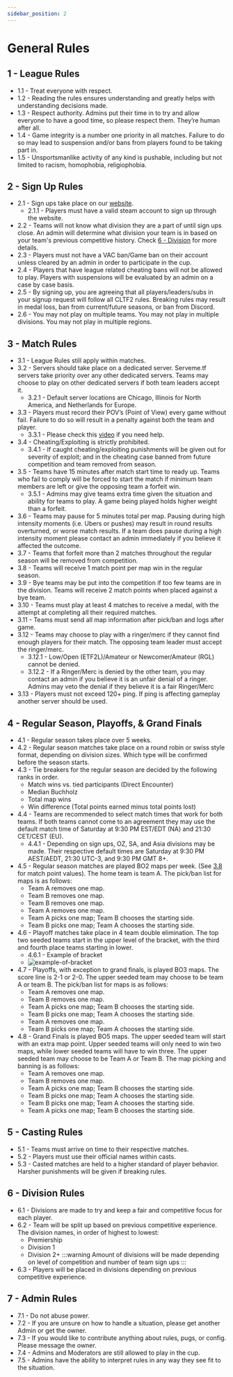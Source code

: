 ```yaml
---
sidebar_position: 2
---
```


# General Rules

## 1 - League Rules
- 1.1 - Treat everyone with respect.
- 1.2 - Reading the rules ensures understanding and greatly helps with understanding decisions made.
- 1.3 - Respect authority. Admins put their time in to try and allow everyone to have a good time, so please respect them. They’re human after all.
- 1.4 - Game integrity is a number one priority in all matches. Failure to do so may lead to suspension and/or bans from players found to be taking part in.
- 1.5 - Unsportsmanlike activity of any kind is pushable, including but not limited to racism, homophobia, religiophobia.

## 2 - Sign Up Rules
- 2.1 - Sign ups take place on our [website](https://cltf2.com).
  - 2.1.1 - Players must have a valid steam account to sign up through the website.
- 2.2 - Teams will not know what division they are a part of until sign ups close. An admin will determine what division your team is in based on your team's previous competitive history. Check [6 - Division](#6---division-rules) for more details.
- 2.3 - Players must not have a VAC ban/Game ban on their account unless cleared by an admin in order to participate in the cup.
- 2.4 - Players that have league related cheating bans will not be allowed to play. Players with suspensions will be evaluated by an admin on a case by case basis.
- 2.5 - By signing up, you are agreeing that all players/leaders/subs in your signup request will follow all CLTF2 rules. Breaking rules may result in medal loss, ban from current/future seasons, or ban from Discord.
- 2.6 - You may not play on multiple teams. You may not play in multiple divisions. You may not play in multiple regions.

## 3 - Match Rules
- 3.1 - League Rules still apply within matches.
- 3.2 - Servers should take place on a dedicated server. Serveme.tf servers take priority over any other dedicated servers. Teams may choose to play on other dedicated servers if both team leaders accept it.
  - 3.2.1 - Default server locations are Chicago, Illinois for North America, and Netherlands for Europe.
- 3.3 - Players must record their POV’s (Point of View) every game without fail. Failure to do so will result in a penalty against both the team and player.
  - 3.3.1 - Please check this [video](https://youtu.be/D5J8y6oPspE?si=vYRGxucz8UVGn65m) if you need help.
- 3.4 - Cheating/Exploiting is strictly prohibited.
  - 3.4.1 - If caught cheating/exploiting punishments will be given out for severity of exploit; and in the cheating case banned from future competition and team removed from season.
- 3.5 - Teams have 15 minutes after match start time to ready up. Teams who fail to comply will be forced to start the match if minimum team members are left or give the opposing team a forfeit win.
  - 3.5.1 - Admins may give teams extra time given the situation and ability for teams to play. A game being played holds higher weight than a forfeit.
- 3.6 - Teams may pause for 5 minutes total per map. Pausing during high intensity moments (i.e. Ubers or pushes) may result in round results overturned, or worse match results. If a team does pause during a high intensity moment please contact an admin immediately if you believe it affected the outcome.
- 3.7 - Teams that forfeit more than 2 matches throughout the regular season will be removed from competition.
- 3.8 - Teams will receive 1 match point per map win in the regular season.
- 3.9 - Bye teams may be put into the competition if too few teams are in the division. Teams will receive 2 match points when placed against a bye team.
- 3.10 - Teams must play at least 4 matches to receive a medal, with the attempt at completing all their required matches.
- 3.11 - Teams must send all map information after pick/ban and logs after game.
- 3.12 - Teams may choose to play with a ringer/merc if they cannot find enough players for their match. The opposing team leader must accept the ringer/merc.
  - 3.12.1 - Low/Open (ETF2L)/Amateur or Newcomer/Amateur (RGL) cannot be denied.
  - 3.12.2 - If a Ringer/Merc is denied by the other team, you may contact an admin if you believe it is an unfair denial of a ringer. Admins may veto the denial if they believe it is a fair Ringer/Merc
- 3.13 - Players must not exceed 120+ ping. If ping is affecting gameplay another server should be used.

## 4 - Regular Season, Playoffs, & Grand Finals
- 4.1 - Regular season takes place over 5 weeks.
- 4.2 - Regular season matches take place on a round robin or swiss style format, depending on division sizes. Which type will be confirmed before the season starts.
- 4.3 - Tie breakers for the regular season are decided by the following ranks in order.
  - Match wins vs. tied participants (Direct Encounter)
  - Median Buchholz
  - Total map wins
  - Win difference (Total points earned minus total points lost)
- 4.4 - Teams are recommended to select match times that work for both teams. If both teams cannot come to an agreement they may use the default match time of Saturday at 9:30 PM EST/EDT (NA) and 21:30 CET/CEST (EU).
  - 4.4.1 - Depending on sign ups, OZ, SA, and Asia divisions may be made. Their respective default times are Saturday at 9:30 PM AEST/AEDT, 21:30 UTC-3, and 9:30 PM GMT 8+.
- 4.5 - Regular season matches are played BO2 maps per week. (See [3.8](#3---match-rules) for match point values). The home team is team A. The pick/ban list for maps is as follows:
  - Team A removes one map.
  - Team B removes one map.
  - Team B removes one map.
  - Team A removes one map.
  - Team A picks one map; Team B chooses the starting side.
  - Team B picks one map; Team A chooses the starting side.
- 4.6 - Playoff matches take place in 4 team double elimination. The top two seeded teams start in the upper level of the bracket, with the third and fourth place teams starting in lower.
  - 4.6.1 - Example of bracket
  - ![example-of-bracket](/img/rules/bracket.png)
- 4.7 - Playoffs, with exception to grand finals, is played BO3 maps. The score line is 2-1 or 2-0. The upper seeded team may choose to be team A or team B. The pick/ban list for maps is as follows:
  - Team A removes one map.
  - Team B removes one map.
  - Team A picks one map; Team B chooses the starting side.
  - Team B picks one map; Team A chooses the starting side.
  - Team A removes one map.
  - Team B picks one map; Team A chooses the starting side.
- 4.8 - Grand Finals is played BO5 maps. The upper seeded team will start with an extra map point. Upper seeded teams will only need to win two maps, while lower seeded teams will have to win three. The upper seeded team may choose to be Team A or Team B. The map picking and banning is as follows:
  - Team A removes one map.
  - Team B removes one map.
  - Team A picks one map; Team B chooses the starting side.
  - Team B picks one map; Team A chooses the starting side.
  - Team B picks one map; Team A chooses the starting side.
  - Team A picks one map; Team B chooses the starting side.

## 5 - Casting Rules
- 5.1 - Teams must arrive on time to their respective matches.
- 5.2 - Players must use their official names within casts.
- 5.3 - Casted matches are held to a higher standard of player behavior. Harsher punishments will be given if breaking rules.

## 6 - Division Rules
- 6.1 - Divisions are made to try and keep a fair and competitive focus for each player.
- 6.2 - Team will be split up based on previous competitive experience. The division names, in order of highest to lowest:
  - Premiership
  - Division 1
  - Division 2+
  :::warning
    Amount of divisions will be made depending on level of competition and number of team sign ups
    ::: 
- 6.3 - Players will be placed in divisions depending on previous competitive experience.

## 7 - Admin Rules
- 7.1 - Do not abuse power.
- 7.2 - If you are unsure on how to handle a situation, please get another Admin or get the owner.
- 7.3 - If you would like to contribute anything about rules, pugs, or config. Please message the owner.
- 7.4 - Admins and Moderators are still allowed to play in the cup.
- 7.5 - Admins have the ability to interpret rules in any way they see fit to the situation.
